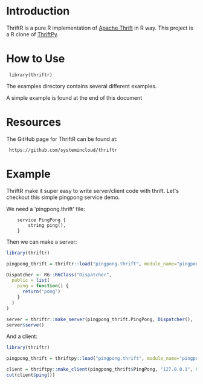 Introduction
============

ThriftR is a pure R implementation of [Apache  Thrift](http://thrift.apache.org) in R way. 
This project is a R clone of [ThriftPy](https://github.com/eleme/thriftpy).

How to Use
==========

     library(thriftr)

The examples directory contains several different examples.

A simple example is found at the end of this document

Resources
=========
The GitHub page for ThriftR can be found at:

     https://github.com/systemincloud/thriftr


Example
=======

ThriftR make it super easy to write server/client code with thrift. Let's checkout this simple pingpong service demo.

We need a 'pingpong.thrift' file:

```
    service PingPong {
        string ping(),
    }
```

Then we can make a server:


```R
library(thriftr)

pingpong_thrift = thriftr::load("pingpong.thrift", module_name="pingpong_thrift")

Dispatcher <- R6::R6Class("Dispatcher",
  public = list(
    ping = function() {
      return('pong')
    }
  )
)

server = thriftr::make_server(pingpong_thrift.PingPong, Dispatcher(), '127.0.0.1', 6000)
server$serve()
```

And a client:

```R
library(thriftr)

pingpong_thrift = thriftpy::load("pingpong.thrift", module_name="pingpong_thrift")

client = thriftpy::make_client(pingpong_thrift$PingPong, "127.0.0.1", 6000)
cut(client$ping())
```
